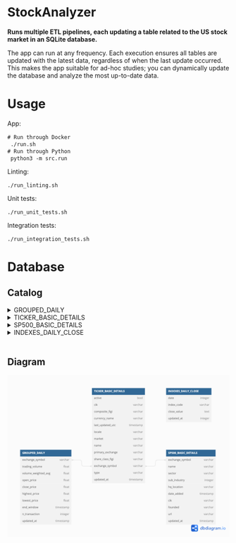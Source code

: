 # StockAnalyzer

**Runs multiple ETL pipelines, each updating a table related to the US stock market in an SQLite database.**

The app can run at any frequency. Each execution ensures all tables are updated with the latest data, regardless of when the last update occurred. This makes the app suitable for ad-hoc studies; you can dynamically update the database and analyze the most up-to-date data.


# Usage 

App:
```shell
# Run through Docker 
 ./run.sh 
# Run through Python
 python3 -m src.run 
 ```

Linting:
```shell
./run_linting.sh 
```

Unit tests:
```shell
./run_unit_tests.sh
```
Integration tests:
```shell
./run_integration_tests.sh 
```

# Database

## Catalog

<details>
<summary>GROUPED_DAILY</summary>

<th>Daily open, high, low, and close (OHLC) for the entire stocks/equities markets.</th>

<br />

<table border="1" class="dataframe">
   <thead>
      <tr style="text-align: right;">
         <th>Field</th>
         <th>Description</th>
         <th>Example</th>
      </tr>
   </thead>
   <tbody>
      <tr>
         <th>date</th>
         <td>Trading date</td>
         <td>2024-06-21</td>
      </tr>
      <tr>
         <th>exchange_symbol</th>
         <td>The exchange symbol that this item is traded under.</td>
         <td>LE</td>
      </tr>
      <tr>
         <th>trading_volume</th>
         <td>The trading volume of the symbol in the given time period.</td>
         <td>113682.0</td>
      </tr>
      <tr>
         <th>volume_weighted_avg</th>
         <td>The volume weighted average price.</td>
         <td>13.428</td>
      </tr>
      <tr>
         <th>open_price</th>
         <td>The open price for the symbol in the given time period.</td>
         <td>13.48</td>
      </tr>
      <tr>
         <th>close_price</th>
         <td>The close price for the symbol in the given time period.</td>
         <td>13.35</td>
      </tr>
      <tr>
         <th>highest_price</th>
         <td>The highest price for the symbol in the given time period.</td>
         <td>13.69</td>
      </tr>
      <tr>
         <th>lowest_price</th>
         <td>The lowest price for the symbol in the given time period.</td>
         <td>13.27</td>
      </tr>
      <tr>
         <th>end_window</th>
         <td>End of trading window</td>
         <td>2024-06-21 20:00:00</td>
      </tr>
      <tr>
         <th>n_transaction</th>
         <td>The number of transactions in the aggregate window.</td>
         <td>1308</td>
      </tr>
      <tr>
         <th>updated_at</th>
         <td>Row update date.</td>
         <td>2024-06-22 12:46:25</td>
      </tr>
   </tbody>
</table>

</details>


<details>
<summary>TICKER_BASIC_DETAILS</summary>

<th>Basic information about tickers found in GROUPED_DAILY.</th>

<br />

<table border="1" class="dataframe">
  <thead>
    <tr style="text-align: right;">
      <th>Field</th>
      <th>Description</th>
      <th>Example</th>
    </tr>
  </thead>
  <tbody>
    <tr>
      <th>active</th>
      <td>Whether or not the asset is actively traded. False means the asset has been delisted.</td>
      <td>1</td>
    </tr>
    <tr>
      <th>cik</th>
      <td>The CIK number for this ticker. Find more information here.</td>
      <td>0000353278</td>
    </tr>
    <tr>
      <th>composite_figi</th>
      <td>The composite OpenFIGI number for this ticker.</td>
      <td>BBG000BQBKR3</td>
    </tr>
    <tr>
      <th>currency_name</th>
      <td>The name of the currency that this asset is traded with.</td>
      <td>usd</td>
    </tr>
    <tr>
      <th>last_updated_utc</th>
      <td>The last date that the asset was updated.</td>
      <td>2024-04-26 00:00:00</td>
    </tr>
    <tr>
      <th>locale</th>
      <td>The locale of the asset.</td>
      <td>us</td>
    </tr>
    <tr>
      <th>market</th>
      <td>The market type of the asset.</td>
      <td>stocks</td>
    </tr>
    <tr>
      <th>name</th>
      <td>The name of the asset.</td>
      <td>Novo-Nordisk A/S</td>
    </tr>
    <tr>
      <th>primary_exchange</th>
      <td>The ISO code of the primary listing exchange for this asset.</td>
      <td>XNYS</td>
    </tr>
    <tr>
      <th>share_class_figi</th>
      <td>The share Class OpenFIGI number for this ticker</td>
      <td>BBG001S5TSK0</td>
    </tr>
    <tr>
      <th>exchange_symbol</th>
      <td>The exchange symbol that this item is traded under.</td>
      <td>NVO</td>
    </tr>
    <tr>
      <th>type</th>
      <td>The type of the asset.</td>
      <td>ADRC</td>
    </tr>
    <tr>
      <th>updated_at</th>
      <td>Row update date.</td>
      <td>2024-04-29 21:47:11</td>
    </tr>
  </tbody>
</table>

</details>



<details>
<summary>SP500_BASIC_DETAILS</summary>

<th>Basic details about S&P500 companies.</th>

<br />

<table border="1" class="dataframe">
  <thead>
    <tr style="text-align: right;">
      <th>Field</th>
      <th>Description</th>
      <th>Example</th>
    </tr>
  </thead>
  <tbody>
    <tr>
      <th>exchange_symbol</th>
      <td>The exchange symbol that this item is traded under.</td>
      <td>GOOGL</td>
    </tr>
    <tr>
      <th>name</th>
      <td>The name of the currency that this asset is traded with.</td>
      <td>Alphabet Inc. (Class A)</td>
    </tr>
    <tr>
      <th>sector</th>
      <td>Industry sector by GICS Standard</td>
      <td>Communication Services</td>
    </tr>
    <tr>
      <th>sub_industry</th>
      <td>Industry sub-sector by GICS Standard</td>
      <td>Interactive Media &amp; Services</td>
    </tr>
    <tr>
      <th>hq_location</th>
      <td>Headquarters Location</td>
      <td>Mountain View, California</td>
    </tr>
    <tr>
      <th>date_added</th>
      <td>Date added to S&amp;P500</td>
      <td>2014-04-03</td>
    </tr>
    <tr>
      <th>cik</th>
      <td>The CIK number for this ticker</td>
      <td>0001652044</td>
    </tr>
    <tr>
      <th>founded</th>
      <td>Industry fundation date</td>
      <td>1998</td>
    </tr>
    <tr>
      <th>url</th>
      <td>Industry website</td>
      <td>https://www.nasdaq.com/market-activity/stocks/googl</td>
    </tr>
    <tr>
      <th>updated_at</th>
      <td>Row update date.</td>
      <td>2024-05-05 11:57:48</td>
    </tr>
  </tbody>
</table>

</details>

<details>
<summary>INDEXES_DAILY_CLOSE</summary>

<th>Daily closing value of the most popular stock indexes to track US market performance.</th>

<br />

<table border="1" class="dataframe">
  <thead>
    <tr style="text-align: right;">
      <th>Field</th>
      <th>Description</th>
      <th>Example</th>
    </tr>
  </thead>
  <tbody>
    <tr>
      <th>date</th>
      <td>Trading date</td>
      <td>2024-06-21</td>
    </tr>
    <tr>
      <th>index_code</th>
      <td>Index id according to fred.stlouisfed.org</td>
      <td>SP500</td>
    </tr>
    <tr>
      <th>close_value</th>
      <td>Closing index value</td>
      <td>5464.62</td>
    </tr>
    <tr>
      <th>updated_at</th>
      <td>Row update date.</td>
      <td>2024-06-22 14:07:20</td>
    </tr>
  </tbody>
</table>

</details>
 <br />


## Diagram


![png](readme/stock_db_diagram.png)